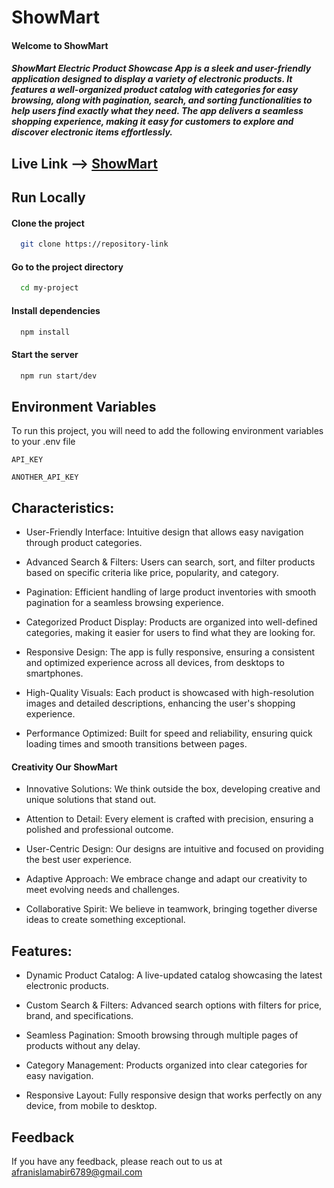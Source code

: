 # ShowMart

#### Welcome to ShowMart

##### ShowMart Electric Product Showcase App is a sleek and user-friendly application designed to display a variety of electronic products. It features a well-organized product catalog with categories for easy browsing, along with pagination, search, and sorting functionalities to help users find exactly what they need. The app delivers a seamless shopping experience, making it easy for customers to explore and discover electronic items effortlessly.

## Live Link --> [ShowMart](https://showmart-dd30a.web.app)


## Run Locally

#### Clone the project

```bash
  git clone https://repository-link
```

#### Go to the project directory

```bash
  cd my-project
```

#### Install dependencies

```bash
  npm install
```

#### Start the server

```bash
  npm run start/dev
```


## Environment Variables

To run this project, you will need to add the following environment variables to your .env file

`API_KEY`

`ANOTHER_API_KEY`






## Characteristics:


- User-Friendly Interface: Intuitive design that allows easy navigation through product categories.

- Advanced Search & Filters: Users can search, sort, and filter products based on specific criteria like price, popularity, and category.

- Pagination: Efficient handling of large product inventories with smooth pagination for a seamless browsing experience.

- Categorized Product Display: Products are organized into well-defined categories, making it easier for users to find what they are looking for.

- Responsive Design: The app is fully responsive, ensuring a consistent and optimized experience across all devices, from desktops to smartphones.

- High-Quality Visuals: Each product is showcased with high-resolution images and detailed descriptions, enhancing the user's shopping experience.

- Performance Optimized: Built for speed and reliability, ensuring quick loading times and smooth transitions between pages.




#### Creativity Our ShowMart

- Innovative Solutions: We think outside the box, developing creative and unique solutions that stand out.

- Attention to Detail: Every element is crafted with precision, ensuring a polished and professional outcome.

- User-Centric Design: Our designs are intuitive and focused on providing the best user experience.

- Adaptive Approach: We embrace change and adapt our creativity to meet evolving needs and challenges.

- Collaborative Spirit: We believe in teamwork, bringing together diverse ideas to create something exceptional.

## Features:

- Dynamic Product Catalog: A live-updated catalog showcasing the latest electronic products.

- Custom Search & Filters: Advanced search options with filters for price, brand, and specifications.

- Seamless Pagination: Smooth browsing through multiple pages of products without any delay.

- Category Management: Products organized into clear categories for easy navigation.

- Responsive Layout: Fully responsive design that works perfectly on any device, from mobile to desktop.


## Feedback

If you have any feedback, please reach out to us at afranislamabir6789@gmail.com
